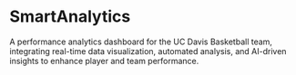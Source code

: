 # SmartAnalytics
A performance analytics dashboard for the UC Davis Basketball team, integrating real-time data visualization, automated analysis, and AI-driven insights to enhance player and team performance.
